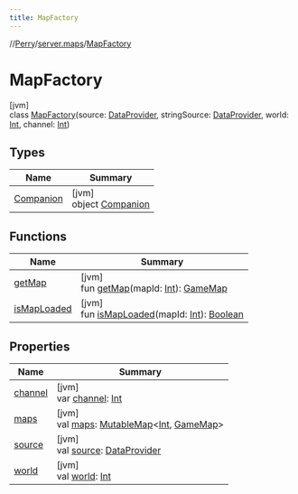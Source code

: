 ```yaml
---
title: MapFactory
---
```

//[Perry](../../../index.html)/[server.maps](../index.html)/[MapFactory](index.html)



# MapFactory



[jvm]\
class [MapFactory](index.html)(source: [DataProvider](../../provider/-data-provider/index.html), stringSource: [DataProvider](../../provider/-data-provider/index.html), world: [Int](https://kotlinlang.org/api/latest/jvm/stdlib/kotlin/-int/index.html), channel: [Int](https://kotlinlang.org/api/latest/jvm/stdlib/kotlin/-int/index.html))



## Types


| Name | Summary |
|---|---|
| [Companion](-companion/index.html) | [jvm]<br>object [Companion](-companion/index.html) |


## Functions


| Name | Summary |
|---|---|
| [getMap](get-map.html) | [jvm]<br>fun [getMap](get-map.html)(mapId: [Int](https://kotlinlang.org/api/latest/jvm/stdlib/kotlin/-int/index.html)): [GameMap](../-game-map/index.html) |
| [isMapLoaded](is-map-loaded.html) | [jvm]<br>fun [isMapLoaded](is-map-loaded.html)(mapId: [Int](https://kotlinlang.org/api/latest/jvm/stdlib/kotlin/-int/index.html)): [Boolean](https://kotlinlang.org/api/latest/jvm/stdlib/kotlin/-boolean/index.html) |


## Properties


| Name | Summary |
|---|---|
| [channel](channel.html) | [jvm]<br>var [channel](channel.html): [Int](https://kotlinlang.org/api/latest/jvm/stdlib/kotlin/-int/index.html) |
| [maps](maps.html) | [jvm]<br>val [maps](maps.html): [MutableMap](https://kotlinlang.org/api/latest/jvm/stdlib/kotlin.collections/-mutable-map/index.html)&lt;[Int](https://kotlinlang.org/api/latest/jvm/stdlib/kotlin/-int/index.html), [GameMap](../-game-map/index.html)&gt; |
| [source](source.html) | [jvm]<br>val [source](source.html): [DataProvider](../../provider/-data-provider/index.html) |
| [world](world.html) | [jvm]<br>val [world](world.html): [Int](https://kotlinlang.org/api/latest/jvm/stdlib/kotlin/-int/index.html) |

